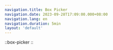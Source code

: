 ```yaml
---
navigation.title: Box Picker
navigation.date: 2023-09-28T17:09:00.000+08:00
navigation.lang: en
navigation.duration: 5min
layout: 'default'
---
```


::box-picker
::
